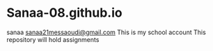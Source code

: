 # Sanaa-08.github.io
sanaa 
sanaa21messaoudi@gmail.com
This is my school account 
This repository will hold assignments
